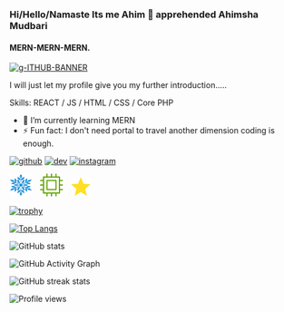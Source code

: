 ### Hi/Hello/Namaste Its me Ahim 👋 apprehended Ahimsha Mudbari

#### MERN-MERN-MERN.
<a href="https://ibb.co/QfysyF0"><img src="https://i.ibb.co/t4VyVMR/g-ITHUB-BANNER.png" alt="g-ITHUB-BANNER" border="0"></a><br /><a target='_blank' href='https://500pxdownload.com/' /></a>

I will just let my profile give you my further introduction..... 

Skills:  REACT / JS / HTML / CSS / Core PHP 

- 🌱 I’m currently learning MERN 
- ⚡ Fun fact: I don't need portal to travel another dimension coding is enough.  


[<img src='https://cdn.jsdelivr.net/npm/simple-icons@3.0.1/icons/github.svg' alt='github' height='40'>](https://github.com/AhimshaMudbari)  [<img src='https://cdn.jsdelivr.net/npm/simple-icons@3.0.1/icons/dev-dot-to.svg' alt='dev' height='40'>](https://dev.to/AhimMudbari)  [<img src='https://cdn.jsdelivr.net/npm/simple-icons@3.0.1/icons/instagram.svg' alt='instagram' height='40'>](https://www.instagram.com/ahim_2000/)  

<a href='https://archiveprogram.github.com/'><img src='https://raw.githubusercontent.com/acervenky/animated-github-badges/master/assets/acbadge.gif' width='40' height='40'></a> <a href='https://docs.github.com/en/developers'><img src='https://raw.githubusercontent.com/acervenky/animated-github-badges/master/assets/devbadge.gif' width='40' height='40'></a> <a href='https://stars.github.com/'><img src='https://raw.githubusercontent.com/acervenky/animated-github-badges/master/assets/starbadge.gif' width='35' height='35'></a> 

[![trophy](https://github-profile-trophy.vercel.app/?username=AhimshaMudbari)](https://github.com/ryo-ma/github-profile-trophy)

[![Top Langs](https://github-readme-stats.vercel.app/api/top-langs/?username=AhimshaMudbari)](https://github.com/anuraghazra/github-readme-stats)

![GitHub stats](https://github-readme-stats.vercel.app/api?username=AhimshaMudbari&show_icons=true)  

![GitHub Activity Graph](https://activity-graph.herokuapp.com/graph?username=AhimshaMudbari)  

![GitHub streak stats](https://github-readme-streak-stats.herokuapp.com/?user=AhimshaMudbari)  

![Profile views](https://gpvc.arturio.dev/AhimshaMudbari)  


